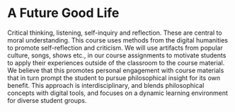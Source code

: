 # A Future Good Life

Critical thinking, listening, self-inquiry and reflection. These are central to moral understanding. This course uses methods from the digital humanities to promote self-reflection and criticism. We will use artifacts from popular culture, songs, shows etc., in our course assignments to motivate students to apply their experiences outside of the classroom to the course material. We believe that this promotes personal engagement with course materials that in turn prompt the student to pursue philosophical insight for its own benefit. This approach is interdisciplinary, and blends philosophical concepts with digital tools, and focuses on a dynamic learning environment for diverse student groups.
